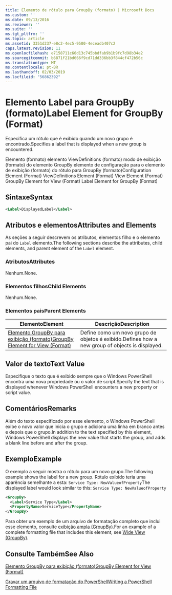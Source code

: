 ```yaml
---
title: Elemento de rótulo para GroupBy (formato) | Microsoft Docs
ms.custom: ''
ms.date: 09/13/2016
ms.reviewer: ''
ms.suite: ''
ms.tgt_pltfrm: ''
ms.topic: article
ms.assetid: 3351d237-e8c2-4ec5-9500-4eceadb407c2
caps.latest.revision: 11
ms.openlocfilehash: e7158711c60d13c745bbdfab9b1b9fc7d98b34e2
ms.sourcegitcommit: b6871f21bd666f9cd71dd336bb3f844cf472b56c
ms.translationtype: MT
ms.contentlocale: pt-BR
ms.lasthandoff: 02/03/2019
ms.locfileid: "56862392"
---
```

# <a name="label-element-for-groupby-format"></a><span data-ttu-id="ab23a-102">Elemento Label para GroupBy (formato)</span><span class="sxs-lookup"><span data-stu-id="ab23a-102">Label Element for GroupBy (Format)</span></span>

<span data-ttu-id="ab23a-103">Especifica um rótulo que é exibido quando um novo grupo é encontrado.</span><span class="sxs-lookup"><span data-stu-id="ab23a-103">Specifies a label that is displayed when a new group is encountered.</span></span>

<span data-ttu-id="ab23a-104">Elemento (formato) elemento ViewDefinitions (formato) modo de exibição (formato) do elemento GroupBy elemento de configuração para o elemento de exibição (formato) do rótulo para GroupBy (formato)</span><span class="sxs-lookup"><span data-stu-id="ab23a-104">Configuration Element (Format) ViewDefinitions Element (Format) View Element (Format) GroupBy Element for View (Format) Label Element for GroupBy (Format)</span></span>

## <a name="syntax"></a><span data-ttu-id="ab23a-105">Sintaxe</span><span class="sxs-lookup"><span data-stu-id="ab23a-105">Syntax</span></span>

```xml
<Label>DisplayedLabel</Label>
```

## <a name="attributes-and-elements"></a><span data-ttu-id="ab23a-106">Atributos e elementos</span><span class="sxs-lookup"><span data-stu-id="ab23a-106">Attributes and Elements</span></span>

<span data-ttu-id="ab23a-107">As seções a seguir descrevem os atributos, elementos filho e o elemento pai do `Label` elemento.</span><span class="sxs-lookup"><span data-stu-id="ab23a-107">The following sections describe the attributes, child elements, and parent element of the `Label` element.</span></span>

### <a name="attributes"></a><span data-ttu-id="ab23a-108">Atributos</span><span class="sxs-lookup"><span data-stu-id="ab23a-108">Attributes</span></span>

<span data-ttu-id="ab23a-109">Nenhum.</span><span class="sxs-lookup"><span data-stu-id="ab23a-109">None.</span></span>

### <a name="child-elements"></a><span data-ttu-id="ab23a-110">Elementos filhos</span><span class="sxs-lookup"><span data-stu-id="ab23a-110">Child Elements</span></span>

<span data-ttu-id="ab23a-111">Nenhum.</span><span class="sxs-lookup"><span data-stu-id="ab23a-111">None.</span></span>

### <a name="parent-elements"></a><span data-ttu-id="ab23a-112">Elementos pais</span><span class="sxs-lookup"><span data-stu-id="ab23a-112">Parent Elements</span></span>

|<span data-ttu-id="ab23a-113">Elemento</span><span class="sxs-lookup"><span data-stu-id="ab23a-113">Element</span></span>|<span data-ttu-id="ab23a-114">Descrição</span><span class="sxs-lookup"><span data-stu-id="ab23a-114">Description</span></span>|
|-------------|-----------------|
|[<span data-ttu-id="ab23a-115">Elemento GroupBy para exibição (formato)</span><span class="sxs-lookup"><span data-stu-id="ab23a-115">GroupBy Element for View (Format)</span></span>](./groupby-element-for-view-format.md)|<span data-ttu-id="ab23a-116">Define como um novo grupo de objetos é exibido.</span><span class="sxs-lookup"><span data-stu-id="ab23a-116">Defines how a new group of objects is displayed.</span></span>|

## <a name="text-value"></a><span data-ttu-id="ab23a-117">Valor de texto</span><span class="sxs-lookup"><span data-stu-id="ab23a-117">Text Value</span></span>

<span data-ttu-id="ab23a-118">Especifique o texto que é exibido sempre que o Windows PowerShell encontra uma nova propriedade ou o valor de script.</span><span class="sxs-lookup"><span data-stu-id="ab23a-118">Specify the text that is displayed whenever Windows PowerShell encounters a new property or script value.</span></span>

## <a name="remarks"></a><span data-ttu-id="ab23a-119">Comentários</span><span class="sxs-lookup"><span data-stu-id="ab23a-119">Remarks</span></span>

<span data-ttu-id="ab23a-120">Além do texto especificado por esse elemento, o Windows PowerShell exibe o novo valor que inicia o grupo e adiciona uma linha em branco antes e depois que o grupo.</span><span class="sxs-lookup"><span data-stu-id="ab23a-120">In addition to the text specified by this element, Windows PowerShell displays the new value that starts the group, and adds a blank line before and after the group.</span></span>

## <a name="example"></a><span data-ttu-id="ab23a-121">Exemplo</span><span class="sxs-lookup"><span data-stu-id="ab23a-121">Example</span></span>

<span data-ttu-id="ab23a-122">O exemplo a seguir mostra o rótulo para um novo grupo.</span><span class="sxs-lookup"><span data-stu-id="ab23a-122">The following example shows the label for a new group.</span></span> <span data-ttu-id="ab23a-123">Rótulo exibido teria uma aparência semelhante a esta: `Service Type: NewValueofProperty`</span><span class="sxs-lookup"><span data-stu-id="ab23a-123">The displayed label would look similar to this: `Service Type: NewValueofProperty`</span></span>

```xml
<GroupBy>
  <Label>Service Type</Label>
  <PropertyName>ServiceType</PropertyName>
</GroupBy>

```

<span data-ttu-id="ab23a-124">Para obter um exemplo de um arquivo de formatação completo que inclui esse elemento, consulte [exibição ampla (GroupBy)](./wide-view-groupby.md).</span><span class="sxs-lookup"><span data-stu-id="ab23a-124">For an example of a complete formatting file that includes this element, see [Wide View (GroupBy)](./wide-view-groupby.md).</span></span>

## <a name="see-also"></a><span data-ttu-id="ab23a-125">Consulte Também</span><span class="sxs-lookup"><span data-stu-id="ab23a-125">See Also</span></span>

[<span data-ttu-id="ab23a-126">Elemento GroupBy para exibição (formato)</span><span class="sxs-lookup"><span data-stu-id="ab23a-126">GroupBy Element for View (Format)</span></span>](./groupby-element-for-view-format.md)

[<span data-ttu-id="ab23a-127">Gravar um arquivo de formatação do PowerShell</span><span class="sxs-lookup"><span data-stu-id="ab23a-127">Writing a PowerShell Formatting File</span></span>](./writing-a-powershell-formatting-file.md)
